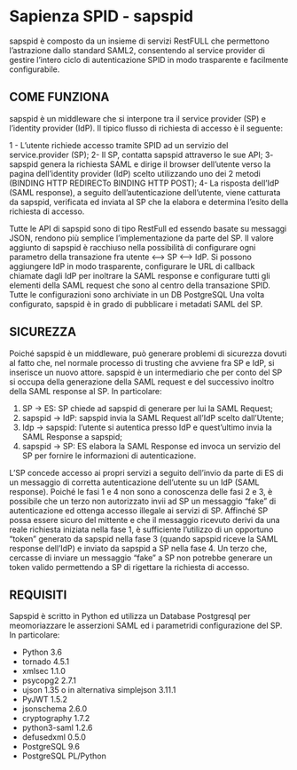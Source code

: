 # Sapienza SPID - sapspid
sapspid è composto da un insieme di servizi RestFULL che permettono l’astrazione dallo standard SAML2, consentendo al service provider di gestire l’intero ciclo di autenticazione SPID in modo trasparente e facilmente configurabile.
## COME FUNZIONA
sapspid è un middleware che si interpone tra il service provider (SP) e l’identity provider (IdP). Il tipico flusso di richiesta di accesso è il seguente:

1 - L’utente richiede accesso tramite SPID ad un servizio del service.provider (SP);
2- Il SP, contatta sapspid attraverso le sue API;
3- sapspid genera la richiesta SAML e dirige il browser dell’utente verso la pagina dell’identity provider (IdP) scelto utilizzando uno dei 2 metodi (BINDING HTTP REDIRECTo BINDING HTTP POST);
4- La risposta dell’IdP (SAML response), a seguito dell’autenticazione dell’utente, viene catturata da sapspid, verificata ed inviata al SP che la elabora e determina l’esito della richiesta di accesso.

Tutte le API di sapspid sono di tipo RestFull ed essendo basate su messaggi JSON, rendono più semplice l’implementazione da parte del SP. Il valore aggiunto di sapspid è racchiuso nella possibilità di configurare ogni parametro della transazione fra utente <–> SP <–> IdP. Si possono aggiungere IdP in modo trasparente, configurare le URL di callback chiamate dagli IdP per inoltrare la SAML response e configurare tutti gli elementi della SAML request che sono al centro della transazione SPID. Tutte le configurazioni sono archiviate in un DB PostgreSQL
Una volta configurato, sapspid è in grado di pubblicare i metadati SAML del SP.
## SICUREZZA
Poiché sapspid è un middleware, può generare problemi di sicurezza dovuti al fatto che, nel normale processo di trusting che avviene fra SP e IdP, si inserisce un nuovo attore. sapspid è un intermediario che per conto del SP si occupa della generazione della SAML request e del successivo inoltro della SAML response al SP. In particolare:

1.	SP -> ES: SP chiede ad sapspid di generare per lui la SAML Request;
2.	sapspid -> IdP: sapspid invia la SAML Request all’IdP scelto dall’Utente;
3.	Idp -> sapspid: l’utente si autentica presso IdP e quest’ultimo invia la SAML Response a sapspid;
4.	sapspid -> SP: ES elabora la SAML Response ed invoca un servizio del SP per fornire le informazioni di autenticazione.

L’SP concede accesso ai propri servizi a seguito dell’invio da parte di ES di un messaggio di corretta autenticazione dell’utente su un IdP (SAML response). Poiché le fasi 1 e 4 non sono a conoscenza delle fasi 2 e 3, è possibile che un terzo non autorizzato invii ad SP un messaggio “fake” di autenticazione ed ottenga accesso illegale ai servizi di SP.
Affinché SP possa essere sicuro del mittente e che il messaggio ricevuto derivi da una reale richiesta iniziata nella fase 1, è sufficiente l’utilizzo di un opportuno “token” generato da sapspid nella fase 3 (quando sapspid riceve la SAML response dell’IdP) e inviato da sapspid a SP nella fase 4. 
Un terzo che, cercasse di inviare un messaggio “fake” a SP non potrebbe generare un token valido permettendo a SP di rigettare la richiesta di accesso. 
## REQUISITI
Sapspid è scritto in Python ed utilizza un Database Postgresql per meomoriazzare le asserzioni SAML ed i parametridi configurazione del SP.
In particolare:
* Python 3.6
* tornado 4.5.1
* xmlsec 1.1.0
* psycopg2 2.7.1
* ujson 1.35 o in alternativa simplejson 3.11.1
* PyJWT 1.5.2
* jsonschema 2.6.0
* cryptography 1.7.2
* python3-saml 1.2.6
* defusedxml 0.5.0
* PostgreSQL 9.6
* PostgreSQL PL/Python

